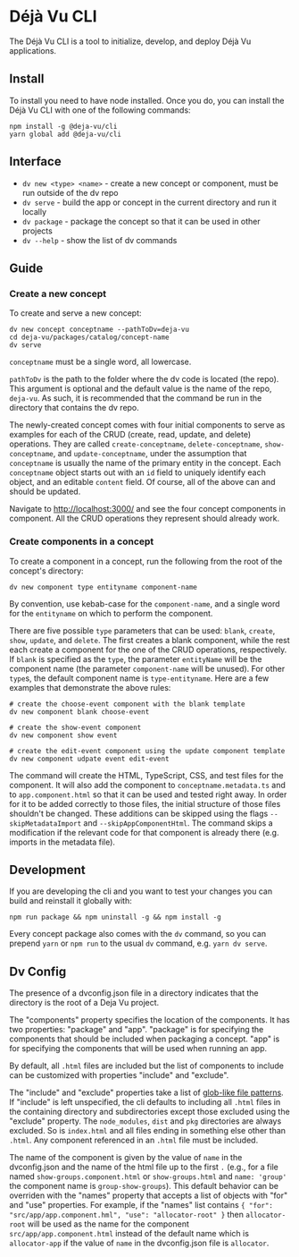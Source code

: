Déjà Vu CLI
===========

The Déjà Vu CLI is a tool to initialize, develop, and deploy Déjà Vu
applications.

Install
-------

To install you need to have node installed. Once you do, you can install the
Déjà Vu CLI with one of the following commands:

```
npm install -g @deja-vu/cli
yarn global add @deja-vu/cli
```

Interface
---------

  - `dv new <type> <name>` - create a new concept or component, must be run outside of the dv repo
  - `dv serve` - build the app or concept in the current directory and run it locally
  - `dv package` - package the concept so that it can be used in other projects
  - `dv --help` - show the list of dv commands


Guide
-----

### Create a new concept

To create and serve a new concept:

```
dv new concept conceptname --pathToDv=deja-vu
cd deja-vu/packages/catalog/concept-name
dv serve
```

`conceptname` must be a single word, all lowercase.

`pathToDv` is the path to the folder where the dv code is located (the repo).
This argument is optional and the default value is the name of the repo,
`deja-vu`. As such, it is recommended that the command be run in the directory
that contains the dv repo.

The newly-created concept comes with four initial components to serve as examples
for each of the CRUD (create, read, update, and delete) operations.
They are called `create-conceptname`, `delete-conceptname`, `show-conceptname`, and `update-conceptname`,
under the assumption that `conceptname` is usually the name of the primary entity
in the concept. Each `conceptname` object starts out with an `id` field to
uniquely identify each object, and an editable `content` field.
Of course, all of the above can and should be updated.

Navigate to [http://localhost:3000/](http://localhost:3000/) and see the four concept components in component.
All the CRUD operations they represent should already work.

### Create components in a concept

To create a component in a concept, run the following from the root of
the concept's directory:

```
dv new component type entityname component-name
```

By convention, use kebab-case for the `component-name`, and a single word for
the `entityname` on which to perform the component.

There are five possible `type` parameters that can be used:
`blank`, `create`, `show`, `update`, and `delete`. The first creates a blank
component, while the rest each create a component for the one of the CRUD operations,
respectively. If `blank` is specified as the `type`, the parameter `entityName`
will be the component name (the parameter `component-name` will be unused). For other `type`s, the default component name is `type-entityname`.
Here are a few examples that demonstrate the above rules:

```
# create the choose-event component with the blank template
dv new component blank choose-event

# create the show-event component
dv new component show event

# create the edit-event component using the update component template
dv new component udpate event edit-event
```

The command will create the HTML, TypeScript, CSS, and test files for the component.
It will also add the component to `conceptname.metadata.ts` and to `app.component.html`
so that it can be used and tested right away. In order for it to be added
correctly to those files, the initial structure of those files shouldn't be changed.
These additions can be skipped using the flags `--skipMetadataImport` and `--skipAppComponentHtml`. The command skips a modification if the relevant code
for that component is already there (e.g. imports in the metadata file).


Development
-----------

If you are developing the cli and you want to test your changes you can build
and reinstall it globally with:

```
npm run package && npm uninstall -g && npm install -g
```

Every concept package also comes with the `dv` command, so you can prepend `yarn`
or `npm run` to the usual `dv` command, e.g. `yarn dv serve`.


Dv Config
---------

The presence of a dvconfig.json file in a directory indicates that the directory
is the root of a Deja Vu project.

The "components" property specifies the location of the components. It has two
properties: "package" and "app". "package" is for specifying the components that
should be included when packaging a concept. "app" is for specifying the components
that will be used when running an app.

By default, all `.html` files are included but the list
of components to include can be customized with properties "include" and
"exclude".

The "include" and "exclude" properties take a list of
[glob-like file patterns](https://www.npmjs.com/package/glob#glob-primer).
If "include" is left unspecified, the cli defaults to
including all `.html` files in the containing directory and subdirectories
except those excluded using the "exclude" property.
The `node_modules`, `dist` and `pkg` directories are always excluded. So is
`index.html` and all files ending in something else other than `.html`.
Any component referenced in an `.html` file must be included.

The name of the component is given by the value of `name` in the dvconfig.json and
the name of the html file up to the first `.` (e.g., for a file named
`show-groups.component.html` or `show-groups.html` and `name: 'group'` the
component name is `group-show-groups`). This default behavior can be overriden
with the "names" property that accepts a list of objects with "for" and "use"
properties. For example, if the "names" list contains
`{ "for": "src/app/app.component.hml", "use": "allocator-root" }` then
`allocator-root` will be used as the name for the component
`src/app/app.component.html` instead of the default name which is
`allocator-app` if the value of `name` in the dvconfig.json file is `allocator`.

